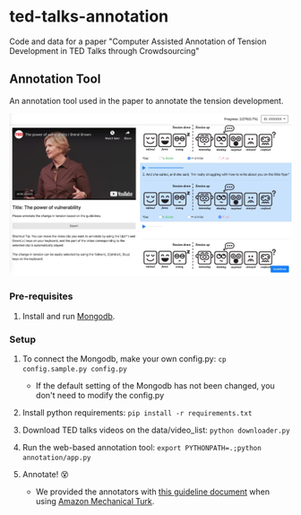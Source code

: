 # ted-talks-annotation

Code and data for a paper "Computer Assisted Annotation of Tension Development in TED Talks through Crowdsourcing" 

## Annotation Tool

An annotation tool used in the paper to annotate the tension development.

<img src="https://github.com/nlpcl-lab/ted-talks-annotation/raw/master/annotation/static/img/interface.jpg" width="600px">

### Pre-requisites

1. Install and run [Mongodb](https://www.mongodb.com/).

### Setup 

1. To connect the Mongodb, make your own config.py: `cp config.sample.py config.py`
    - If the default setting of the Mongodb has not been changed, you don't need to modify the config.py
    
2. Install python requirements: `pip install -r requirements.txt`

3. Download TED talks videos on the data/video_list: `python downloader.py`

4. Run the web-based annotation tool: `export PYTHONPATH=.;python annotation/app.py`

5. Annotate! 😵
    - We provided the annotators with [this guideline document](https://github.com/nlpcl-lab/ted-talks-annotation/blob/master/guideline_for_annotators.pdf) when using [Amazon Mechanical Turk](https://www.mturk.com).

    

